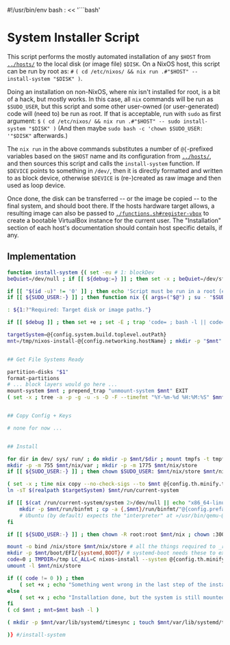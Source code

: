 #!/usr/bin/env bash
: << '```bash'

# System Installer Script

This script performs the mostly automated installation of any `$HOST` from [`../hosts/`](../hosts/) to the local disk (or image file) `$DISK`.
On a NixOS host, this script can be run by root as: `#` `( cd /etc/nixos/ && nix run .#"$HOST" -- install-system "$DISK" )`.

Doing an installation on non-NixOS, where nix isn't installed for root, is a bit of a hack, but mostly works.
In this case, all `nix` commands will be run as `$SUDO_USER`, but this script and some other user-owned (or user-generated) code will (need to) be run as root.
If that is acceptable, run with `sudo` as first argument: `$` `( cd /etc/nixos/ && nix run .#"$HOST" -- sudo install-system "$DISK" )` (And then maybe `sudo bash -c 'chown $SUDO_USER: '"$DISK"` afterwards.)

The `nix run` in the above commands substitutes a number of `@{`-prefixed variables based on the `$HOST` name and its configuration from [`../hosts/`](../hosts/), and then sources this script and calls the `install-system` function.
If `$DEVICE` points to something in `/dev/`, then it is directly formatted and written to as block device, otherwise `$DEVICE` is (re-)created as raw image and then used as loop device.

Once done, the disk can be transferred -- or the image be copied -- to the final system, and should boot there.
If the hosts hardware target allows, a resulting image can also be passed to [`./functions.sh#register-vbox`](./functions.sh#register-vbox) to create a bootable VirtualBox instance for the current user.
The "Installation" section of each host's documentation should contain host specific details, if any.


## Implementation

```bash
function install-system {( set -eu # 1: blockDev
beQuiet=/dev/null ; if [[ ${debug:=} ]] ; then set -x ; beQuiet=/dev/stdout ; fi

if [[ "$(id -u)" != '0' ]] ; then echo 'Script must be run in a root (e.g. in a »sudo --preserve-env=SSH_AUTH_SOCK -i«) shell.' ; exit ; fi
if [[ ${SUDO_USER:-} ]] ; then function nix {( args=("$@") ; su - "$SUDO_USER" -c "$(declare -p args)"' ; nix "${args[@]}"' )} ; fi

: ${1:?"Required: Target disk or image paths."}

if [[ $debug ]] ; then set +e ; set -E ; trap 'code= ; bash -l || code=$? ; if [[ $code ]] ; then exit $code ; fi' ERR ; fi # On error, instead of exiting straight away, open a shell to allow diagnosing/fixing the issue. Only exit if that shell reports failure (e.g. CtrlC + CtrlD). Unfortunately, the exiting has to be repeated for level of each nested sub-shells.

targetSystem=@{config.system.build.toplevel.outPath}
mnt=/tmp/nixos-install-@{config.networking.hostName} ; mkdir -p "$mnt" ; prepend_trap "rmdir $mnt" EXIT # »mnt=/run/user/0/...« would be more appropriate, but »nixos-install« does not like the »700« permissions on »/run/user/0«


## Get File Systems Ready

partition-disks "$1"
format-partitions
# ... block layers would go here ...
mount-system $mnt ; prepend_trap "unmount-system $mnt" EXIT
( set -x ; tree -a -p -g -u -s -D -F --timefmt "%Y-%m-%d %H:%M:%S" $mnt )


## Copy Config + Keys

# none for now ...


## Install

for dir in dev/ sys/ run/ ; do mkdir -p $mnt/$dir ; mount tmpfs -t tmpfs $mnt/$dir ; prepend_trap "while umount -l $mnt/$dir 2>$beQuiet ; do : ; done" EXIT ; done # proc/ run/
mkdir -p -m 755 $mnt/nix/var ; mkdir -p -m 1775 $mnt/nix/store
if [[ ${SUDO_USER:-} ]] ; then chown $SUDO_USER: $mnt/nix/store $mnt/nix/var ; fi

( set -x ; time nix copy --no-check-sigs --to $mnt @{config.th.minify.topLevel.outPath:-$targetSystem} )
ln -sT $(realpath $targetSystem) $mnt/run/current-system

if [[ $(cat /run/current-system/system 2>/dev/null || echo "x86_64-linux") != "@{config.preface.hardware}"-linux ]] ; then # cross architecture installation
    mkdir -p $mnt/run/binfmt ; cp -a {,$mnt}/run/binfmt/"@{config.preface.hardware}" || true
    # Ubuntu (by default) expects the "interpreter" at »/usr/bin/qemu-@{config.preface.hardware/-linux/}-static«.
fi

if [[ ${SUDO_USER:-} ]] ; then chown -R root:root $mnt/nix ; chown :30000 $mnt/nix/store ; fi

mount -o bind /nix/store $mnt/nix/store # all the things required to _run_ the system are copied, but (may) need some more things to initially install it
mkdir -p $mnt/boot/EFI/{systemd,BOOT}/ # systemd-boot needs these to exist already
code=0 ; TMPDIR=/tmp LC_ALL=C nixos-install --system @{config.th.minify.topLevel.outPath:-$targetSystem} --no-root-passwd --no-channel-copy --root $mnt --no-bootloader && nixos-enter --root $mnt -c "@{config.system.build.installBootLoader.outPath} $targetSystem" || code=$? #--debug
umount -l $mnt/nix/store

if (( code != 0 )) ; then
    ( set +x ; echo "Something went wrong in the last step of the installation. Inspect the output above and the system mounted in CWD to decide whether it is critical. Exit the shell with 0 to proceed, or non-zero to abort." )
else
    ( set +x ; echo "Installation done, but the system is still mounted in CWD for inspection. Exit the shell to unmount it." )
fi
( cd $mnt ; mnt=$mnt bash -l )

( mkdir -p $mnt/var/lib/systemd/timesync ; touch $mnt/var/lib/systemd/timesync/clock ) || true # save current time

)} #/install-system
